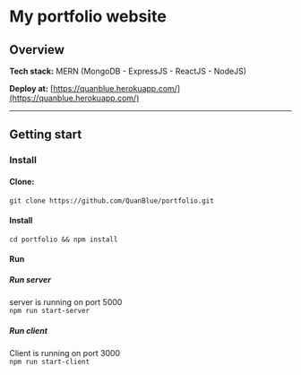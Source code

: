 # My portfolio website

## Overview
**Tech stack:** MERN (MongoDB - ExpressJS - ReactJS - NodeJS)

**Deploy at:** [https://quanblue.herokuapp.com/](https://quanblue.herokuapp.com/)

---
## Getting start
### Install 
#### Clone:   
`git clone https://github.com/QuanBlue/portfolio.git`

#### Install  
`cd portfolio && npm install`


#### Run
##### Run server
server is running on port 5000  
`npm run start-server` 

##### Run client
Client is running on port 3000  
`npm run start-client`

